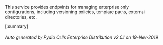






This service provides endpoints for managing enterprise only configurations, including versioning policies, template paths, external directories, etc.

[:summary]

###### Auto generated by Pydio Cells Enterprise Distribution v2.0.1 on 19-Nov-2019
